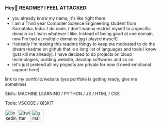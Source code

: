 
### Hey👋  README? I FEEL ATTACKED



- you already know my name, it's like right there 
- I am a Third year Computer Science Engineering student from Karnataka, India. I do code, I don't wanna restrict myself to a specific domain so I learn whatever I like. Instead of being good at one domain, now I'm bad at multiple domains (gg i played myself)
- Honestly I'm making this readme thingy to keep me motivated to do the dream readme on github that is a long list of languages and tools I know (just kill me already). I have decided to do projects on cloud technologies, building website, devolop softwares and so on 
- let's just pretend all my projects are private for now (I need emotional support here)



link to my portfolio/website 
   (yes portfolio is getting ready, give me sometime)

Skills: MACHINE LEARNING / PYTHON / JS / HTML / CSS

Tools: VSCODE / QISKIT 


[<img src='https://cdn.jsdelivr.net/npm/simple-icons@3.0.1/icons/linkedin.svg' alt='linkedin' height='40'>](https://www.linkedin.com/in/https://www.linkedin.com/in/keziyakurian//)  [<img src='https://cdn.jsdelivr.net/npm/simple-icons@3.0.1/icons/twitter.svg' alt='twitter' height='40'>](https://twitter.com/https://twitter.com/KeziyaKurian)  [<img src='https://cdn.jsdelivr.net/npm/simple-icons@3.0.1/icons/gmail.svg' alt='gmail' height='40'>](keziyakurian@gmail.com )  





